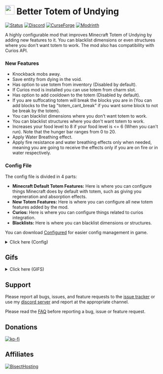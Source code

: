 # <img src="https://github.com/CerbonXD/BetterTotemOfUndying/blob/master/src/main/resources/logo.png" height="30"> Better Totem of Undying

[![Status](https://img.shields.io/badge/development%20status-Active-brightgreen?style=for-the-badge)]()
[![Discord](https://img.shields.io/discord/834250417130831903?color=blue&label=Discord&logo=discord&style=for-the-badge)](https://discord.gg/2PvYZfjWDf)
[![CurseForge](https://img.shields.io/static/v1?label=Curseforge&message=Forge&color=orange&labelColor=grey&style=for-the-badge&logo=curseforge&logoColor=orange)](https://www.curseforge.com/minecraft/mc-mods/better-totem-of-undying)
[![Modrinth](https://img.shields.io/static/v1?label=Modrinth&message=Forge&color=dark_green&labelColor=grey&style=for-the-badge&logo=Modrinth&logoColor=dark_green)](https://modrinth.com/mod/better-totem-of-undying)

A highly configurable mod that improves Minecraft Totem of Undying by adding new features to it. You can blacklist dimensions or even structures where you don't want totem to work. The mod also has compatibility with Curios API.

### New Features 

- Knockback mobs away.
- Save entity from dying in the void.
- Has option to use totem from inventory (Disabled by default).
- If Curios mod is installed you can use totem from charm slot.
- Has option to add cooldown to the totem (Disabled by default).
- If you are suffocating totem will break the blocks you are in (You can add blocks to the tag "totem_cant_break" if you want some block to not be break by the totem).
- You can blacklist dimensions where you don't want totem to work.
- You can blacklist structures where you don't want totem to work.
- Increases your food level to 8 if your food level is <= 6 (When you can't run). Note that the hunger bar ranges from 0 to 20.
- Apply Water Breathing effect.
- Apply fire resistance and water breathing effects only when needed, meaning you are going to receive the effects only if you are on fire or in water respectively.

### Config File 

The config file is divided in 4 parts:

- **Minecraft Default Totem Features:** Here is where you can configure things Minecraft does by default with totem, such as giving you regeneration and absorption effects.
- **New Totem Features:** Here is where you can configure all new totem features added by the mod.
- **Curios:** Here is where you can configure things related to curios integration.
- **Blacklists:** Here is where you can blacklist dimensions or structures.

You can download [Configured](https://www.curseforge.com/minecraft/mc-mods/configured) for easier config management in game.

<details><summary>Click here (Config)</summary>
<p>

```toml

["Minecraft Default Totem Features"]
	#This value sets the health Totem of Undying will give to the entity upon use. DEFAULT: 1
	#Range: 0 ~ 20
	"Set Health" = 1
	#When Totem of Undying is used it removes all previous effects you had. If set to false, it will keep all the effects you had before using the totem. DEFAULT: TRUE
	"Remove All Effects" = true

	["Minecraft Default Totem Features".Effects]
		#If false Totem of Undying will not give you fire resistance effect. DEFAULT: TRUE
		"Enable Fire Resistance" = true
		#Sets the duration of the fire resistance effect in ticks. DEFAULT: 800
		"Fire Resistance Duration" = 800
		#If false Totem of Undying will not give you regeneration effect. DEFAULT: TRUE
		"Enable Regeneration" = true
		#Sets the duration of the regeneration effect in ticks. DEFAULT: 900
		"Regeneration Duration" = 900
		#Sets the amplifier of the regeneration effect. DEFAULT: 1
		#Range: 0 ~ 255
		"Regeneration Amplifier" = 1
		#If false Totem of Undying will not give you absorption effect. DEFAULT: TRUE
		"Enable Absorption" = true
		#Sets the duration of the absorption effect in ticks. DEFAULT: 100
		"Absorption Duration" = 100
		#Sets the amplifier of the absorption effect. DEFAULT: 1
		#Range: 0 ~ 255
		"Absorption Amplifier" = 1

["New Totem Features"]
	#If true you will be able to use the Totem of Undying from your inventory. DEFAULT: FALSE
	"Use Totem From Inventory" = false

	["New Totem Features".Effects]
		#Apply fire resistance and water breathing effects only when needed, meaning you are going to receive the effects only if you are on fire or in water respectively. DEFAULT: TRUE
		"Apply Effects Only When Needed" = true
		#If false Totem of Undying will not give you water breathing effect. DEFAULT: TRUE
		"Enable Water Breathing" = true
		#Sets the duration of the water breathing effect in ticks. DEFAULT: 800
		"Water Breathing Duration" = 800
		#If false Totem of Undying will not give you slow falling effect. DEFAULT: TRUE
		"Enable Slow Falling" = true
		#Sets the duration of the slow falling effect in ticks. DEFAULT: 600
		"Slow Falling Duration" = 600

	["New Totem Features"."Increase Food Level"]
		#If false Totem of Undying will not increase your food level. DEFAULT: TRUE
		"Increase Food Level" = true
		#Sets the minimum food level needed to Totem of Undying increase food level. DEFAULT: <= 6
		#Range: 0 ~ 20
		"Minimum Food Level" = 6
		#Sets the food level that Totem of Undying will give upon use. DEFAULT: 8
		#Range: 0 ~ 20
		"Set Food Level" = 8

	["New Totem Features"."Destroy Blocks When Suffocating or Fully Frozen"]
		#If false Totem of Undying will not break blocks when you are suffocating. DEFAULT: TRUE
		"Destroy Blocks When Suffocating" = true
		#If false Totem of Undying will not break the powder snow when you die fully frozen. DEFAULT: TRUE
		"Destroy Powder Snow When Fully Frozen" = true

	["New Totem Features"."Knockback Mobs Away"]
		#If false Totem of Undying will not knockback mobs away. DEFAULT: TRUE
		"Knockback Mobs Away" = true
		#Sets the radius where entities needs to be for the totem knockback them. DEFAULT: 3.0
		"Knockback Radius" = 3.0
		#Sets the strength of the knockback. DEFAULT: 2.5
		"Knockback Strength" = 2.5

	["New Totem Features"."Teleport Out of Void"]
		#If false Totem of Undying will not save you from dying in the void. DEFAULT: TRUE
		"Teleport Out of Void" = true
		#If totem can't find a available position to teleport you back it will teleport you to the world's max build height plus this offset. DEFAULT:64
		#Range: 0 ~ 1024
		"Teleport Height Offset" = 64

	["New Totem Features"."Add Cooldown"]
		#If true Totem of Undying will receive a cooldown after being used and you will not be able to use it again during this period. DEFAULT: FALSE
		"Add Cooldown" = false
		#Sets the cooldown duration in ticks. DEFAULT: 200
		Cooldown = 200

[Curios]
	#If false you will not be able to use Totem of Undying from charm slot (Curios mod must be installed). DEFAULT: TRUE
	"Use Totem From Charm Slot" = true
	#If false Totem of Undying will not be displayed on the chest when worn in the curios charm slot (Curios mod must be installed). DEFAULT: TRUE
	"Display Totem on Chest" = true

[Blacklists]
	#You can put here dimensions where you don't want Totem of Undying to work. Example: "minecraft:overworld", "mod_id:dimension_id" DEFAULT: Nothing
	"Blacklisted Dimensions" = []
	#You can put here structures where you don't want Totem of Undying to work. Example: "minecraft:desert_pyramid", "mod_id:structure_id" DEFAULT: Nothing
	"Blacklisted Structures" = []
```

</p>
</details>

## Gifs

<details><summary>Click here (GIFS)</summary>
<p>

![Totem Knockback](https://github.com/CerbonXD/BetterTotemOfUndying/assets/84386993/81add95c-88e0-4c45-bd9a-ca56c2970818)

![Totem Teleport Out Of Void](https://github.com/CerbonXD/BetterTotemOfUndying/assets/84386993/cd8fc3d7-3e0b-4499-9c51-04d3aae38462)

![Destroy Blocks When Suffocating](https://github.com/CerbonXD/BetterTotemOfUndying/assets/84386993/e8a60208-5dc8-418d-89ec-082d24d39a13)

</p>
</details>

## Support

Please report all bugs, issues, and feature requests to the [issue tracker](https://github.com/CerbonXD/BetterTotemOfUndying/issues) or use my [discord server](https://discord.gg/2PvYZfjWDf) and report at the appropriate channel.

Please read the [FAQ](https://github.com/CerbonXD/BetterTotemOfUndying/blob/master/FAQ.md) before reporting a bug, issue or feature request. 

## Donations 

[![ko-fi](https://ko-fi.com/img/githubbutton_sm.svg)](https://ko-fi.com/E1E8MI65L)

## Affiliates

[![BisectHosting](https://www.bisecthosting.com/partners/custom-banners/1a9a55fc-f1c0-4b40-b07c-3774bc557f93.webp)](https://bisecthosting.com/Cerbon)
